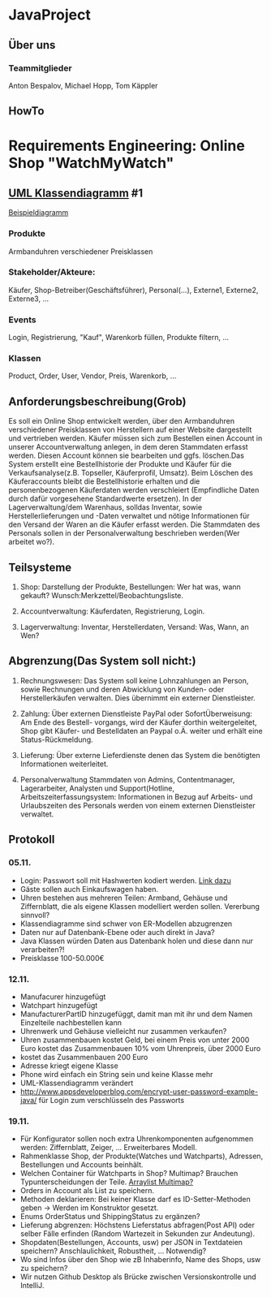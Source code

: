# JavaProject
## Über uns
### Teammitglieder
Anton Bespalov, Michael Hopp, Tom Käppler
## HowTo

# Requirements Engineering: Online Shop "WatchMyWatch"
## [UML Klassendiagramm](https://www.lucidchart.com/invitations/accept/8876c528-b94f-460d-b4bf-f28249aa68e6) #1
[Beispieldiagramm](https://www.uml-diagrams.org/examples/online-shopping-domain-uml-diagram-example.html "Vorlage")
### Produkte
Armbanduhren verschiedener Preisklassen

### Stakeholder/Akteure:
Käufer, Shop-Betreiber(Geschäftsführer), Personal(...), Externe1, Externe2, Externe3, ...

### Events
Login, Registrierung, "Kauf", Warenkorb füllen, Produkte filtern, ... 

### Klassen
Product, Order, User, Vendor, Preis, Warenkorb, ...

## Anforderungsbeschreibung(Grob)
Es soll ein Online Shop entwickelt werden, über den Armbanduhren verschiedener Preisklassen von Herstellern 
auf einer Website dargestellt und vertrieben werden. Käufer müssen sich zum Bestellen einen Account in unserer 
Accountverwaltung anlegen, in dem deren Stammdaten erfasst werden. Diesen Account können sie bearbeiten und 
ggfs. löschen.Das System erstellt eine Bestellhistorie der Produkte und Käufer für die Verkaufsanalyse(z.B. 
Topseller, Käuferprofil, Umsatz). Beim Löschen des Käuferaccounts bleibt die Bestellhistorie erhalten und die 
personenbezogenen Käuferdaten werden verschleiert (Empfindliche Daten durch dafür vorgesehene Standardwerte 
ersetzen). In der Lagerverwaltung/dem Warenhaus, solldas Inventar, sowie Herstellerlieferungen und -Daten 
verwaltet und nötige Informationen für den Versand der Waren an die Käufer erfasst werden. Die Stammdaten des 
Personals sollen in der Personalverwaltung beschrieben werden(Wer arbeitet wo?).


## Teilsysteme
1. Shop: Darstellung der Produkte, Bestellungen: Wer hat was, wann gekauft? Wunsch:Merkzettel/Beobachtungsliste.

2. Accountverwaltung: Käuferdaten, Registrierung, Login.

3. Lagerverwaltung: Inventar, Herstellerdaten, Versand: Was, Wann, an Wen? 

## Abgrenzung(Das System soll nicht:)
1. Rechnungswesen: Das System soll keine Lohnzahlungen an Person, sowie Rechnungen und deren Abwicklung von Kunden- oder
Herstellerkäufen verwalten. Dies übernimmt ein externer Dienstleister.

2. Zahlung: Über externen Dienstleiste PayPal oder SofortÜberweisung: Am Ende des Bestell-
vorgangs, wird der Käufer dorthin weitergeleitet, Shop gibt Käufer- und Bestelldaten an 
Paypal o.Ä. weiter und erhält eine Status-Rückmeldung.

3. Lieferung: Über externe Lieferdienste denen das System die benötigten Informationen
weiterleitet.

4. Personalverwaltung Stammdaten von Admins, Contentmanager, Lagerarbeiter, Analysten und Support(Hotline, Arbeitszeiterfassungsystem: Informationen in Bezug auf Arbeits- und Urlaubszeiten des Personals werden von einem externen Dienstleister verwaltet.


## Protokoll

### 05.11.
- Login: Passwort soll mit Hashwerten kodiert werden. [Link dazu](https://howtodoinjava.com/security/aes-256-encryption-decryption/)
- Gäste sollen auch Einkaufswagen haben.
- Uhren bestehen aus mehreren Teilen: Armband, Gehäuse und Ziffernblatt, die als eigene Klassen modelliert werden sollen. Vererbung sinnvoll?
- Klassendiagramme sind schwer von ER-Modellen abzugrenzen
- Daten nur auf Datenbank-Ebene oder auch direkt in Java?
- Java Klassen würden Daten aus Datenbank holen und diese dann nur verarbeiten?!
- Preisklasse 100-50.000€

### 12.11.
 - Manufacurer hinzugefügt
 - Watchpart hinzugefügt 
 - ManufacturerPartID hinzugefüggt, damit man mit ihr und dem Namen Einzelteile nachbestellen kann
 - Uhrenwerk und Gehäuse vielleicht nur zusammen verkaufen?
 - Uhren zusammenbauen kostet Geld, bei einem Preis von unter 2000 Euro kostet das Zusammenbauen 10% vom Uhrenpreis, über 2000 Euro  
 - kostet das Zusammenbauen 200 Euro
 - Adresse kriegt eigene Klasse
 - Phone wird einfach ein String sein und keine Klasse mehr
 - UML-Klassendiagramm verändert
 - http://www.appsdeveloperblog.com/encrypt-user-password-example-java/ für Login zum verschlüsseln des Passworts
 ### 19.11.
 - Für Konfigurator sollen noch extra Uhrenkomponenten aufgenommen werden: Ziffernblatt, Zeiger, ... Erweiterbares Modell.
 - Rahmenklasse Shop, der Produkte(Watches und Watchparts), Adressen, Bestellungen und Accounts beinhält.
 - Welchen Container für Watchparts in Shop? Multimap? Brauchen Typunterscheidungen der Teile. [Arraylist Multimap?](https://github.com/google/guava/wiki/NewCollectionTypesExplained)
 - Orders in Account als List zu speichern.
 - Methoden deklarieren: Bei keiner Klasse darf es ID-Setter-Methoden geben -> Werden im Konstruktor gesetzt.
 - Enums OrderStatus und ShippingStatus zu ergänzen?
 - Lieferung abgrenzen: Höchstens Lieferstatus abfragen(Post API) oder selber Fälle erfinden (Random Wartezeit in Sekunden zur         Andeutung).
 - Shopdaten(Bestellungen, Accounts, usw) per JSON in Textdateien speichern? Anschlaulichkeit, Robustheit, ... Notwendig?
 - Wo sind Infos über den Shop wie zB Inhaberinfo, Name des Shops, usw zu speichern?
 - Wir nutzen Github Desktop als Brücke zwischen Versionskontrolle und IntelliJ.
 
 
 
 
 
 
 
